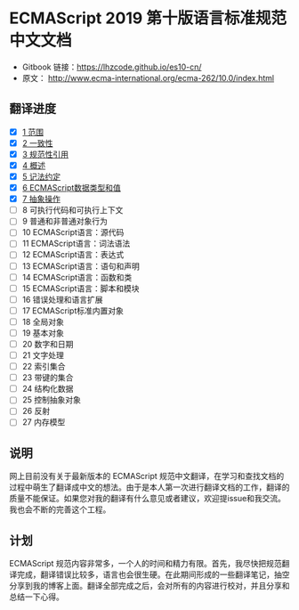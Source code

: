# ECMAScript 2019 第十版语言标准规范中文文档
- Gitbook 链接：https://lhzcode.github.io/es10-cn/
- 原文： http://www.ecma-international.org/ecma-262/10.0/index.html 
## 翻译进度
- [x] [1 范围](scope.md)
- [x] [2 一致性](conformance.md)
- [x] [3 规范性引用](normative-references.md)
- [x] [4 概述](overview.md)
- [x] [5 记法约定](notationalConventions.md)
- [x] [6 ECMAScript数据类型和值](ecmascript-data-types-and-values.md#sec-ecmascript-data-types-and-values)
- [x] [7 抽象操作](abstract-operations.md#sec-abstract-operation)
- [ ] 8 可执行代码和可执行上下文
- [ ] 9 普通和非普通对象行为
- [ ] 10 ECMAScript语言：源代码
- [ ] 11 ECMAScript语言：词法语法
- [ ] 12 ECMAScript语言：表达式
- [ ] 13 ECMAScript语言：语句和声明
- [ ] 14 ECMAScript语言：函数和类
- [ ] 15 ECMAScript语言：脚本和模块
- [ ] 16 错误处理和语言扩展
- [ ] 17 ECMAScript标准内置对象
- [ ] 18 全局对象
- [ ] 19 基本对象
- [ ] 20 数字和日期
- [ ] 21 文字处理
- [ ] 22 索引集合
- [ ] 23 带键的集合
- [ ] 24 结构化数据
- [ ] 25 控制抽象对象
- [ ] 26 反射
- [ ] 27 内存模型

## 说明

网上目前没有关于最新版本的 ECMAScript 规范中文翻译，在学习和查找文档的过程中萌生了翻译成中文的想法。由于是本人第一次进行翻译文档的工作，翻译的质量不能保证。如果您对我的翻译有什么意见或者建议，欢迎提issue和我交流。我也会不断的完善这个工程。

## 计划

ECMAScript 规范内容非常多，一个人的时间和精力有限。首先，我尽快把规范翻译完成，翻译错误比较多，语言也会很生硬。在此期间形成的一些翻译笔记，抽空分享到我的博客上面。翻译全部完成之后，会对所有的内容进行校对，并且分享和总结一下心得。